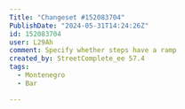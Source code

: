 ```yaml
---
Title: "Changeset #152083704"
PublishDate: "2024-05-31T14:24:26Z"
id: 152083704
user: L29Ah
comment: Specify whether steps have a ramp
created_by: StreetComplete_ee 57.4
tags:
  - Montenegro
  - Bar

---
```


